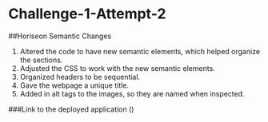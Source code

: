 # Challenge-1-Attempt-2

##Horiseon Semantic Changes
1. Altered the code to have new semantic elements, which helped organize the sections.
2. Adjusted the CSS to work with the new semantic elements.
3. Organized headers to be sequential.
4. Gave the webpage a unique title.
5. Added in alt tags to the images, so they are named when inspected.

###Link to the deployed application ()
